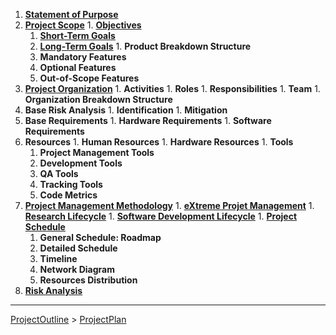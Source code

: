   1. **[Statement of Purpose](ProjPlanPurpose.md)**
  1. **[Project Scope](ProjPlanScope.md)**
    1. **[Objectives](Objectives.md)**
      1. **[Short-Term Goals](ObjectivesShortTerm.md)**
      1. **[Long-Term Goals](ObjectivesLongTerm.md)**
    1. **Product Breakdown Structure**
      1. **Mandatory Features**
      1. **Optional Features**
      1. **Out-of-Scope Features**
  1. **[Project Organization](ProjectOrganization.md)**
    1. **Activities**
    1. **Roles**
    1. **Responsibilities**
    1. **Team**
    1. **Organization Breakdown Structure**
  1. **Base Risk Analysis**
    1. **Identification**
    1. **Mitigation**
  1. **Base Requirements**
    1. **Hardware Requirements**
    1. **Software Requirements**
  1. **Resources**
    1. **Human Resources**
    1. **Hardware Resources**
    1. **Tools**
      1. **Project Management Tools**
      1. **Development Tools**
      1. **QA Tools**
      1. **Tracking Tools**
      1. **Code Metrics**
  1. **[Project Management Methodology](ProjectManagementMethodology.md)**
    1. **[eXtreme Projet Management](PMMXPM.md)**
    1. **[Research Lifecycle](PMMRnD.md)**
    1. **[Software Development Lifecycle](PMMSDL.md)**
    1. **[Project Schedule](PMMSchedule.md)**
      1. **General Schedule: Roadmap**
      1. **Detailed Schedule**
        1. **Timeline**
        1. **Network Diagram**
        1. **Resources Distribution**
  1. **[Risk Analysis](RiskAnalysis.md)**



---


[ProjectOutline](ProjectOutline.md) > [ProjectPlan](ProjectPlan.md)